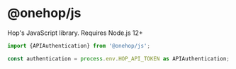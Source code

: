# @onehop/js

Hop's JavaScript library. Requires Node.js 12+

```ts
import {APIAuthentication} from '@onehop/js';

const authentication = process.env.HOP_API_TOKEN as APIAuthentication;
```
